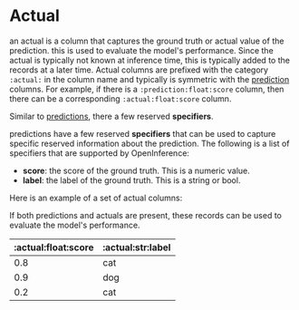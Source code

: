 # Actual

an actual is a column that captures the ground truth or actual value of the prediction. this is used to evaluate the model's performance. Since the actual is typically not known at inference time, this is typically added to the records at a later time. Actual columns are prefixed with the category `:actual:` in the column name and typically is symmetric with the [prediction](prediction.md) columns. For example, if there is a `:prediction:float:score` column, then there can be a corresponding `:actual:float:score` column.

Similar to [predictions](./prediction.md), there a few reserved **specifiers**.

predictions have a few reserved **specifiers** that can be used to capture specific reserved information about the prediction. The following is a list of specifiers that are supported by OpenInference:

-   **score**: the score of the ground truth. This is a numeric value.
-   **label**: the label of the ground truth. This is a string or bool.

Here is an example of a set of actual columns:

<table>
 <thead>
    <tr>
     <th>:actual:float:score</th>
     <th>:actual:str:label</th>
    </tr>
 </thead>
 <tbody>
 <tr>
    <td>0.8</td>
    <td>cat</td>
    </tr>
    <tr>
    <td>0.9</td>
    <td>dog</td>
    </tr>
    <tr>
    <td>0.2</td>
    <td>cat</td>
 </tbody>

If both predictions and actuals are present, these records can be used to evaluate the model's performance.
